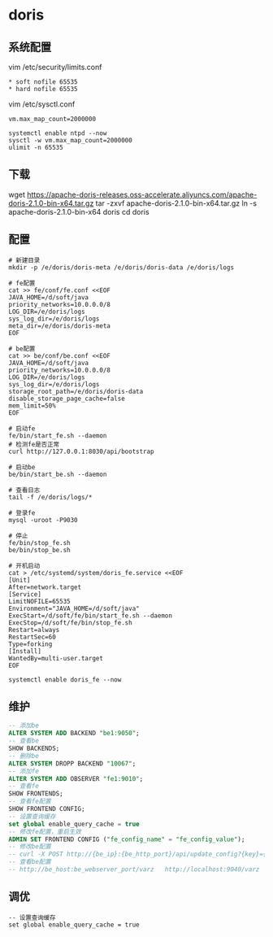 # doris 

## 系统配置
vim /etc/security/limits.conf 
```
* soft nofile 65535
* hard nofile 65535
```

vim /etc/sysctl.conf
```
vm.max_map_count=2000000
```

```shell
systemctl enable ntpd --now
sysctl -w vm.max_map_count=2000000
ulimit -n 65535
```

## 下载
wget https://apache-doris-releases.oss-accelerate.aliyuncs.com/apache-doris-2.1.0-bin-x64.tar.gz
tar -zxvf apache-doris-2.1.0-bin-x64.tar.gz 
ln -s apache-doris-2.1.0-bin-x64 doris
cd doris

## 配置
```shell
# 新建目录
mkdir -p /e/doris/doris-meta /e/doris/doris-data /e/doris/logs

# fe配置
cat >> fe/conf/fe.conf <<EOF
JAVA_HOME=/d/soft/java
priority_networks=10.0.0.0/8
LOG_DIR=/e/doris/logs
sys_log_dir=/e/doris/logs
meta_dir=/e/doris/doris-meta
EOF

# be配置
cat >> be/conf/be.conf <<EOF
JAVA_HOME=/d/soft/java
priority_networks=10.0.0.0/8
LOG_DIR=/e/doris/logs
sys_log_dir=/e/doris/logs
storage_root_path=/e/doris/doris-data
disable_storage_page_cache=false
mem_limit=50%
EOF

# 启动fe
fe/bin/start_fe.sh --daemon
# 检测fe是否正常
curl http://127.0.0.1:8030/api/bootstrap

# 启动be
be/bin/start_be.sh --daemon

# 查看日志
tail -f /e/doris/logs/*

# 登录fe
mysql -uroot -P9030

# 停止
fe/bin/stop_fe.sh
be/bin/stop_be.sh

# 开机启动
cat > /etc/systemd/system/doris_fe.service <<EOF
[Unit]
After=network.target
[Service]
LimitNOFILE=65535
Environment="JAVA_HOME=/d/soft/java"
ExecStart=/d/soft/fe/bin/start_fe.sh --daemon
ExecStop=/d/soft/fe/bin/stop_fe.sh
Restart=always
RestartSec=60
Type=forking
[Install]
WantedBy=multi-user.target
EOF

systemctl enable doris_fe --now

```

## 维护
```sql
-- 添加be
ALTER SYSTEM ADD BACKEND "be1:9050";
-- 查看be
SHOW BACKENDS;
-- 删除be
ALTER SYSTEM DROPP BACKEND "10067";
-- 添加fe
ALTER SYSTEM ADD OBSERVER "fe1:9010";
-- 查看fe
SHOW FRONTENDS;
-- 查看fe配置
SHOW FRONTEND CONFIG;
-- 设置查询缓存
set global enable_query_cache = true 
-- 修改fe配置，重启生效
ADMIN SET FRONTEND CONFIG ("fe_config_name" = "fe_config_value");
-- 修改be配置
-- curl -X POST http://{be_ip}:{be_http_port}/api/update_config?{key}={value}\&persist=true
-- 查看be配置
-- http://be_host:be_webserver_port/varz   http://localhost:9040/varz

```

## 调优
```
-- 设置查询缓存
set global enable_query_cache = true 

```